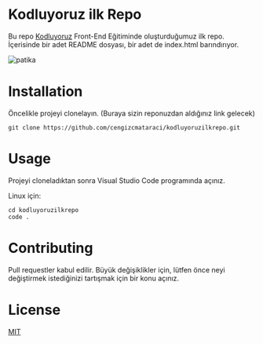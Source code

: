 # Kodluyoruz ilk Repo
Bu repo [Kodluyoruz](https://kodluyoruz.org/tr/kodluyoruz/) Front-End Eğitiminde oluşturduğumuz ilk repo. İçerisinde bir adet README dosyası, bir adet de index.html barındırıyor.

[patika]:(https://www.google.com/url?sa=i&url=https%3A%2F%2Fapp.patika.dev%2F&psig=AOvVaw1s--zwxYOMkd3-RXTwlb0c&ust=1670876619979000&source=images&cd=vfe&ved=0CBAQjRxqFwoTCIioo-uy8vsCFQAAAAAdAAAAABAE)
![patika][patika]




# Installation
Öncelikle projeyi clonelayın. (Buraya sizin reponuzdan aldığınız link gelecek)

```
git clone https://github.com/cengizcmataraci/kodluyoruzilkrepo.git
```
# Usage
Projeyi cloneladıktan sonra Visual Studio Code programında açınız.

Linux için:
```
cd kodluyoruzilkrepo
code .
```
# Contributing
Pull requestler kabul edilir. Büyük değişiklikler için, lütfen önce neyi değiştirmek istediğinizi tartışmak için bir konu açınız.
# License
[MIT](https://choosealicense.com/licenses/mit/)